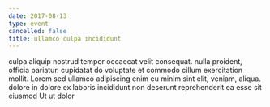 ```yaml
---
date: 2017-08-13
type: event
cancelled: false
title: ullamco culpa incididunt
---
```

culpa aliquip nostrud tempor occaecat velit consequat. nulla proident, officia pariatur. cupidatat do voluptate et commodo cillum exercitation mollit. Lorem sed ullamco adipiscing enim eu minim sint elit, veniam, aliqua. dolore in dolore ex laboris incididunt non deserunt reprehenderit ea esse sit eiusmod Ut ut dolor